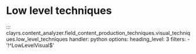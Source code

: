 # Low level techniques

::: clayrs.content_analyzer.field_content_production_techniques.visual_techniques.low_level_techniques
    handler: python
    options:
        heading_level: 3
        filters:
        - '!^LowLevelVisual$'
